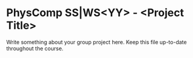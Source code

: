 # PhysComp SS|WS\<YY\> - \<Project Title\>

Write something about your group project here. Keep this file up-to-date throughout the course.

